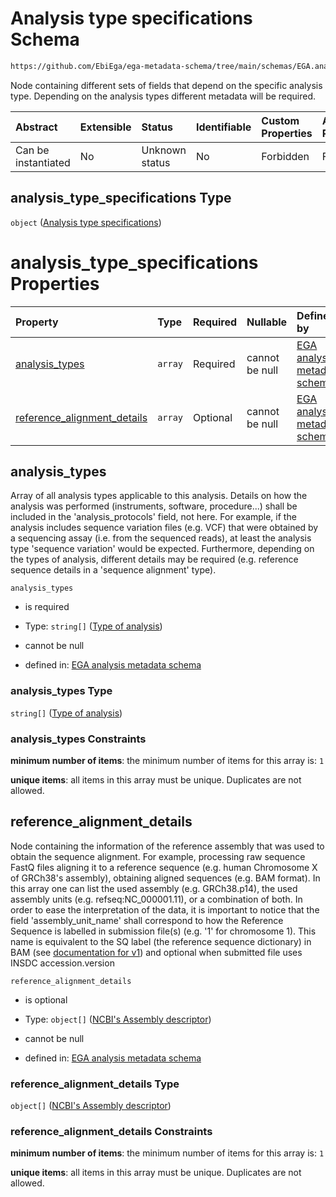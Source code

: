 # Analysis type specifications Schema

```txt
https://github.com/EbiEga/ega-metadata-schema/tree/main/schemas/EGA.analysis.json#/properties/analysis_type_specifications
```

Node containing different sets of fields that depend on the specific analysis type. Depending on the analysis types different metadata will be required.

| Abstract            | Extensible | Status         | Identifiable | Custom Properties | Additional Properties | Access Restrictions | Defined In                                                            |
| :------------------ | :--------- | :------------- | :----------- | :---------------- | :-------------------- | :------------------ | :-------------------------------------------------------------------- |
| Can be instantiated | No         | Unknown status | No           | Forbidden         | Forbidden             | none                | [EGA.analysis.json*](../out/EGA.analysis.json "open original schema") |

## analysis_type_specifications Type

`object` ([Analysis type specifications](ega-10-properties-analysis-type-specifications.md))

# analysis_type_specifications Properties

| Property                                                    | Type    | Required | Nullable       | Defined by                                                                                                                                                                                                                                                                 |
| :---------------------------------------------------------- | :------ | :------- | :------------- | :------------------------------------------------------------------------------------------------------------------------------------------------------------------------------------------------------------------------------------------------------------------------- |
| [analysis_types](#analysis_types)                           | `array` | Required | cannot be null | [EGA analysis metadata schema](ega-10-properties-analysis-type-specifications-properties-list-of-analysis-types.md "https://github.com/EbiEga/ega-metadata-schema/tree/main/schemas/EGA.analysis.json#/properties/analysis_type_specifications/properties/analysis_types") |
| [reference_alignment_details](#reference_alignment_details) | `array` | Optional | cannot be null | [EGA analysis metadata schema](ega-12-definitions-reference-assembly-and-sequence-details.md "https://github.com/EbiEga/ega-metadata-schema/tree/main/schemas/EGA.analysis.json#/properties/analysis_type_specifications/properties/reference_alignment_details")          |

## analysis_types

Array of all analysis types applicable to this analysis. Details on how the analysis was performed (instruments, software, procedure...) shall be included in the 'analysis_protocols' field, not here. For example, if the analysis includes sequence variation files (e.g. VCF) that were obtained by a sequencing assay (i.e. from the sequenced reads), at least the analysis type 'sequence variation' would be expected. Furthermore, depending on the types of analysis, different details may be required (e.g. reference sequence details in a 'sequence alignment' type).

`analysis_types`

*   is required

*   Type: `string[]` ([Type of analysis](ega-10-properties-analysis-type-specifications-properties-list-of-analysis-types-type-of-analysis.md))

*   cannot be null

*   defined in: [EGA analysis metadata schema](ega-10-properties-analysis-type-specifications-properties-list-of-analysis-types.md "https://github.com/EbiEga/ega-metadata-schema/tree/main/schemas/EGA.analysis.json#/properties/analysis_type_specifications/properties/analysis_types")

### analysis_types Type

`string[]` ([Type of analysis](ega-10-properties-analysis-type-specifications-properties-list-of-analysis-types-type-of-analysis.md))

### analysis_types Constraints

**minimum number of items**: the minimum number of items for this array is: `1`

**unique items**: all items in this array must be unique. Duplicates are not allowed.

## reference_alignment_details

Node containing the information of the reference assembly that was used to obtain the sequence alignment. For example, processing raw sequence FastQ files aligning it to a reference sequence (e.g. human Chromosome X of GRCh38's assembly), obtaining aligned sequences (e.g. BAM format). In this array one can list the used assembly (e.g. GRCh38.p14), the used assembly units (e.g. refseq:NC\_000001.11), or a combination of both. In order to ease the interpretation of the data, it is important to notice that the field 'assembly_unit_name' shall correspond to how the Reference Sequence is labelled in submission file(s) (e.g. '1' for chromosome 1). This name is equivalent to the SQ label (the reference sequence dictionary) in BAM (see [documentation for v1](https://samtools.github.io/hts-specs/SAMv1.pdf)) and optional when submitted file uses INSDC accession.version

`reference_alignment_details`

*   is optional

*   Type: `object[]` ([NCBI's Assembly descriptor](ega-12-definitions-ncbis-assembly-descriptor.md))

*   cannot be null

*   defined in: [EGA analysis metadata schema](ega-12-definitions-reference-assembly-and-sequence-details.md "https://github.com/EbiEga/ega-metadata-schema/tree/main/schemas/EGA.analysis.json#/properties/analysis_type_specifications/properties/reference_alignment_details")

### reference_alignment_details Type

`object[]` ([NCBI's Assembly descriptor](ega-12-definitions-ncbis-assembly-descriptor.md))

### reference_alignment_details Constraints

**minimum number of items**: the minimum number of items for this array is: `1`

**unique items**: all items in this array must be unique. Duplicates are not allowed.
